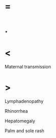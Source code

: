 # =

# .

# <

Maternal transmission

# >

Lymphadenopathy

Rhinorrhea

Hepatomegaly

Palm and sole rash
